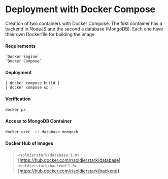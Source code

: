 # Deployment with Docker Compose

Creation of two containers with Docker Compose. The first container has a backend in NodeJS and the second a database (MongoDB). Each one have their own Dockerfile for building the image

#### Requirements
    `Docker Engine`
    `Docker Compose`
    

#### Deployment
    | docker compose build |
    | docker compose up |

   
#### Verification
```bash
docker ps
```

#### Access to MongoDB Container
```bash
docker exec -it database mongosh
```

#### Docker Hub of Images
> `<soldierstark/database:1.0>` : [https://hub.docker.com/r/soldierstark/database]
> `<soldierstark/backend:1.0>` : [https://hub.docker.com/r/soldierstark/backend]